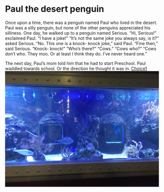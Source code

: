 # Paul the desert penguin 
Once upon a time, there was a penguin named Paul who lived in the desert. Paul was a silly penguin, but none of the other penguins appreciated his silliness. One day, he walked up to a penguin named Serious.
	“Hi, Serious!” exclaimed Paul. “I have a joke!” 
	“It’s not the same joke you always say, is it?” asked Serious.
	“No. This one  is a knock- knock joke,” said Paul.
	“Fine then,” said Serious.
“Knock- knock!”
“Who’s there?”
“Cows.”
“Cows who?”
“Cows don’t who. They moo. Or at least I think they do. I’ve never heard one.” 

The next day, Paul’s mom told him that he had to start Preschool. Paul waddled towards school. Or the direction he thought it was in. 
[Choice1](Choice1.md)
![Charlie Penguin](penguin.jpg)
